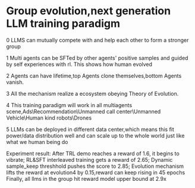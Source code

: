 # Group evolution,next generation LLM training paradigm

0 LLMS can mutually compete with and help each other to form a stronger group

1 Multi agents can be SFTed by other agents' positive samples and guided by self experiences with rl. This shows how human evolved

2 Agents can have lifetime,top Agents clone themselves,bottom Agents vanish.

3 All the mechanism realize a ecosystem obeying Theory of Evolution.

4 This training paradigm will work in all multiagents scene,Ads\Recommendation\Unmanned call center\Unmanned Vehicle\Human kind robots\Drones

5 LLMs can be deployed in different data center,which means this fit power/data distribution well and can scale up to the whole world just like what we human being do

Experiment result:
After TRL demo reaches a reward of 1.6, it begins to vibrate;
RL&SFT interleaved training gets a reward of 2.65;
Dynamic sample_keep threshhold pushes the score to 2.85;
Evolution mechanism lifts the reward at evolution4 by 0.15,reward can keep rising in 45 epochs
Finally, all llms in the group hit reward model upper bound at 2.9x
